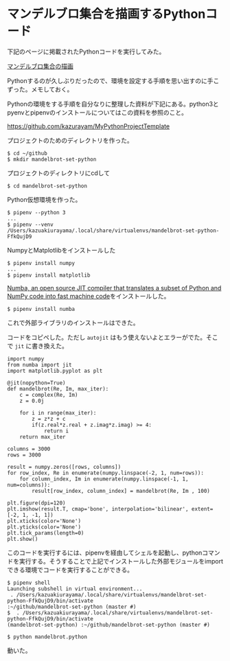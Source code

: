# マンデルブロ集合を描画するPythonコード

下記のページに掲載されたPythonコードを実行してみた。

[マンデルブロ集合の描画](https://qiita.com/r_09/items/b6c83ee15717da21371e)

Pythonするのが久しぶりだったので、環境を設定する手順を思い出すのに手こずった。メモしておく。

Pythonの環境をする手順を自分なりに整理した資料が下記にある。python3とpyenvとpipenvのインストールについてはこの資料を参照のこと。

https://github.com/kazurayam/MyPythonProjectTemplate


プロジェクトのためのディレクトリを作った。

```
$ cd ~/github
$ mkdir mandelbrot-set-python
```

プロジェクトのディレクトリにcdして
```
$ cd mandelbrot-set-python
```

Python仮想環境を作った。
```
$ pipenv --python 3
...
$ pipenv --venv
/Users/kazuakiurayama/.local/share/virtualenvs/mandelbrot-set-python-FfkQujD9
```

NumpyとMatplotlibをインストールした
```
$ pipenv install numpy
...
$ pipenv install matplotlib
```

[Numba, an open source JIT compiler that translates a subset of Python and NumPy code into fast machine code](https://numba.pydata.org/)をインストールした。

```
$ pipenv install numba
```

これで外部ライブラリのインストールはできた。

コードをコピペした。ただし `autojit` はもう使えないよとエラーがでた。そこで `jit` に書き換えた。

```
import numpy
from numba import jit
import matplotlib.pyplot as plt

@jit(nopython=True)
def mandelbrot(Re, Im, max_iter):
    c = complex(Re, Im)
    z = 0.0j

    for i in range(max_iter):
        z = z*z + c
        if(z.real*z.real + z.imag*z.imag) >= 4:
            return i
    return max_iter

columns = 3000
rows = 3000

result = numpy.zeros([rows, columns])
for row_index, Re in enumerate(numpy.linspace(-2, 1, num=rows)):
    for column_index, Im in enumerate(numpy.linspace(-1, 1, num=columns)):
        result[row_index, column_index] = mandelbrot(Re, Im , 100)

plt.figure(dpi=120)
plt.imshow(result.T, cmap='bone', interpolation='bilinear', extent=[-2, 1, -1, 1])
plt.xticks(color='None')
plt.yticks(color='None')
plt.tick_params(length=0)
plt.show()
```

このコードを実行するには、pipenvを経由してシェルを起動し、pythonコマンドを実行する。そうすることで上記でインストールした外部モジュールをimportできる環境でコードを実行することができる。
```
$ pipenv shell
Launching subshell in virtual environment...
 . /Users/kazuakiurayama/.local/share/virtualenvs/mandelbrot-set-python-FfkQujD9/bin/activate
:~/github/mandelbrot-set-python (master #)
$  . /Users/kazuakiurayama/.local/share/virtualenvs/mandelbrot-set-python-FfkQujD9/bin/activate
(mandelbrot-set-python) :~/github/mandelbrot-set-python (master #)

```

```
$ python mandelbrot.python
```

動いた。
